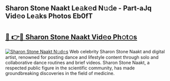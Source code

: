 ## Sharon Stone Naakt Le𝚊k𝚎d N𝚞𝚍e - Part-aJq Vid𝚎o Le𝚊ks Photos Eb0fT

# <h2><a href="http://fba5n93.evod.top/?m=Sharon+Stone+Naakt">🔗 👉🔴 Sharon Stone Naakt Vid𝚎o Ph𝚘t𝚘s</a></h2>

[![Sharon Stone Naakt N𝚞d𝚎s](https://i.imgur.com/8V9OHl7.gif)](http://fba5n93.evod.top/?m=Sharon+Stone+Naakt)
Web celebrity Sharon Stone Naakt and digital artist, renowned for posting dance and lifestyle content through solo and collaborative dance routines and brief videos. Sharon Stone Naakt, a respected public figure in the scientific community, has made groundbreaking discoveries in the field of medicine. 
